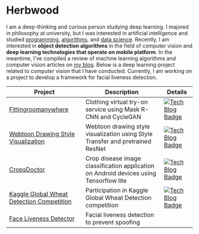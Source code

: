 # Herbwood

I am a deep-thinking and curious person studying deep learning. I majored in philosophy at university, but I was interested in artificial intelligence and studied [programming](https://github.com/herbwood/study_odds_ends), [algorithms](https://github.com/herbwood/study_algorithms), and [data science](https://github.com/herbwood/study_datascience). Recently, I am interested in **object detection algorithms** in the field of computer vision and **deep learning technologies that operate on mobile platform**. In the meantime, I've compiled a review of machine learning algorithms and computer vision articles on [my blog](https://herbwood.github.io/category/study/).
Below is a deep learning project related to computer vision that I have conducted. Currently, I am working on a project to develop a framework for facial liveness detection.

| Project                                                                                                | Description                                                                             | Details                                                                                                                                                                                                                                                     |
|--------------------------------------------------------------------------------------------------------|-----------------------------------------------------------------------------------------|-------------------------------------------------------------------------------------------------------------------------------------------------------------------------------------------------------------------------------------------------------------|
| [Fittingroomanywhere](https://github.com/herbwood/FittingroomAnywhere)                                 | Clothing virtual try-on service using Mask R-CNN and CycleGAN                           |           [![Tech Blog Badge](http://img.shields.io/badge/my%20blog-green?style=flat-square&logo=github&link=https://herbwood.github.io/study/2020/05/11/fittingroomanywhere/)](https://herbwood.github.io/study/2020/05/11/fittingroomanywhere/)           |
| [Webtoon Drawing Style Visualization](https://github.com/herbwood/webtoon_style_visualization)         | Webtoon drawing style visualization using Style Transfer and pretrained ResNet          |   [![Tech Blog Badge](http://img.shields.io/badge/my%20blog-green?style=flat-square&logo=github&link=https://herbwood.github.io/study/2020/06/23/webtoon-style-visualization/)](https://herbwood.github.io/study/2020/06/23/webtoon-style-visualization/)   |
| [CropsDoctor](https://github.com/herbwood/crops_doctor)                                                | Crop disease image classification application on Android devices using Tensorflow lite  |                   [![Tech Blog Badge](http://img.shields.io/badge/my%20blog-green?style=flat-square&logo=github&link=https://herbwood.github.io/study/2020/07/31/cropsdoctor/)](https://herbwood.github.io/study/2020/07/31/cropsdoctor/)                   |
| [Kaggle Global Wheat Detection Competition](https://github.com/herbwood/kaggle_global_wheat_detection) | Participation in Kaggle Global Wheat Detection competition                              | [![Tech Blog Badge](http://img.shields.io/badge/my%20blog-green?style=flat-square&logo=github&link=https://herbwood.github.io/study/2020/08/16/kaggle-global-wheat-detection/)](https://herbwood.github.io/study/2020/08/16/kaggle-global-wheat-detection/) |
| [Face Liveness Detector](https://github.com/herbwood/face_liveness_detector)                           | Facial liveness detection to prevent spoofing                  |                                                                                                                                                                                                                                                             |

